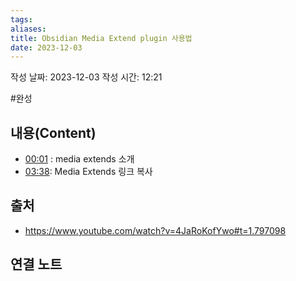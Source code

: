 ```yaml
---
tags: 
aliases: 
title: Obsidian Media Extend plugin 사용법
date: 2023-12-03
---
```

작성 날짜: 2023-12-03
작성 시간: 12:21

#완성 


## 내용(Content)
- [00:01](https://www.youtube.com/watch?v=4JaRoKofYwo#t=1.797098) : media extends 소개
- [03:38](https://www.youtube.com/watch?v=4JaRoKofYwo#t=218.80458893515015): Media Extends 링크 복사


## 출처
- https://www.youtube.com/watch?v=4JaRoKofYwo#t=1.797098
## 연결 노트

